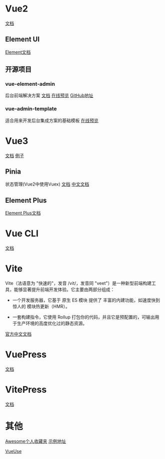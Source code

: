 # Vue2
[文档](https://v2.cn.vuejs.org/)

## Element UI
[Element文档](https://element.eleme.cn/#/zh-CN)

## 开源项目
### vue-element-admin
后台前端解决方案
[文档](https://panjiachen.github.io/vue-element-admin-site/zh/) [在线预览](https://panjiachen.gitee.io/vue-element-admin/#/login?redirect=%2Fdashboard) [GitHub地址](https://github.com/PanJiaChen/vue-element-admin)

### vue-admin-template
适合用来开发后台集成方案的基础模板
[在线预览](https://panjiachen.gitee.io/vue-admin-template/#/login?redirect=%2Fdashboard)
# Vue3
[文档](https://cn.vuejs.org/) [例子](https://cn.vuejs.org/examples/#hello-world)


## Pinia
状态管理(Vue2中使用Vuex)
[文档](https://pinia.vuejs.org/zh/)
[中文文档](https://pinia.web3doc.top/)

## Element Plus
[Element Plus文档](https://element-plus.gitee.io/zh-CN/)

# Vue CLI
[文档](https://next.cli.vuejs.org/zh/)

# Vite
Vite（法语意为 "快速的"，发音 /vit/，发音同 "veet"）是一种新型前端构建工具，能够显著提升前端开发体验。它主要由两部分组成：

- 一个开发服务器，它基于 原生 ES 模块 提供了 丰富的内建功能，如速度快到惊人的 模块热更新（HMR）。

- 一套构建指令，它使用 Rollup 打包你的代码，并且它是预配置的，可输出用于生产环境的高度优化过的静态资源。

[官方中文文档](https://cn.vitejs.dev/)

# VuePress
[文档](https://vuepress.vuejs.org/zh/)

# VitePress
[文档](https://vitepress.dev/)

# 其他

[Awesome个人收藏夹](https://github.com/vitejs/awesome-vite) [示例地址](https://panjiachen.github.io/awesome-bookmarks/)

[VueUse](https://vueuse.org/)